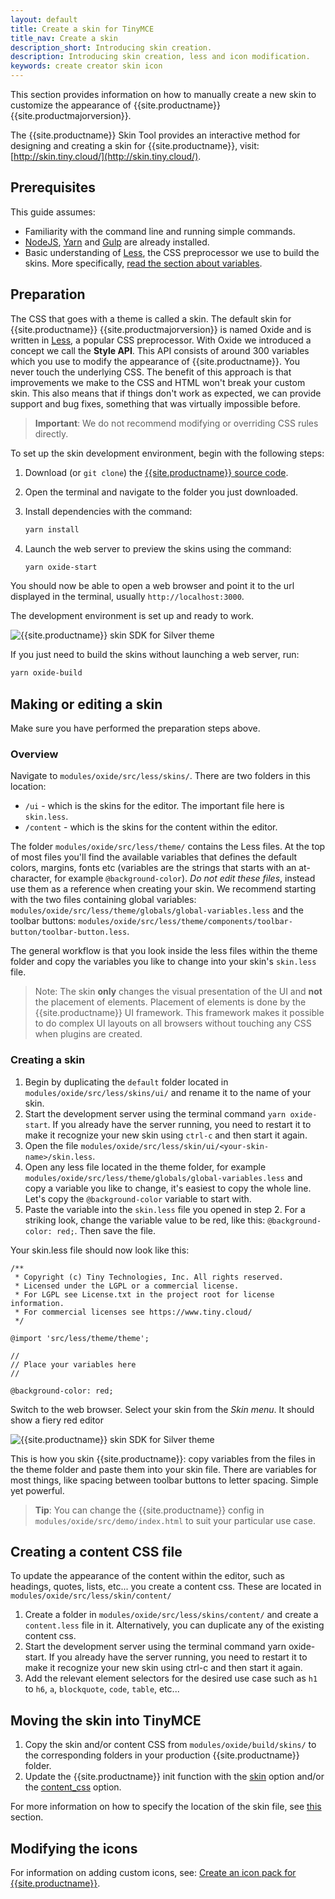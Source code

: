 ```yaml
---
layout: default
title: Create a skin for TinyMCE
title_nav: Create a skin
description_short: Introducing skin creation.
description: Introducing skin creation, less and icon modification.
keywords: create creator skin icon
---
```


This section provides information on how to manually create a new skin to customize the appearance of {{site.productname}} {{site.productmajorversion}}.

The {{site.productname}} Skin Tool provides an interactive method for designing and creating a skin for {{site.productname}}, visit: [http://skin.tiny.cloud/](http://skin.tiny.cloud/).

## Prerequisites

This guide assumes:

* Familiarity with the command line and running simple commands.
* [NodeJS](https://nodejs.org/en/), [Yarn](https://yarnpkg.com/en/) and [Gulp](https://gulpjs.com) are already installed.
* Basic understanding of [Less](http://lesscss.org), the CSS preprocessor we use to build the skins. More specifically, [read the section about variables](http://lesscss.org/features/#variables-feature).

## Preparation

The CSS that goes with a theme is called a skin. The default skin for {{site.productname}} {{site.productmajorversion}} is named Oxide and is written in [Less](http://lesscss.org), a popular CSS preprocessor. With Oxide we introduced a concept we call the **Style API**. This API consists of around 300 variables which you use to modify the appearance of {{site.productname}}. You never touch the underlying CSS. The benefit of this approach is that improvements we make to the CSS and HTML won't break your custom skin. This also means that if things don't work as expected, we can provide support and bug fixes, something that was virtually impossible before.

> **Important**: We do not recommend modifying or overriding CSS rules directly.

To set up the skin development environment, begin with the following steps:

1. Download (or `git clone`) the [{{site.productname}} source code](https://github.com/tinymce/tinymce).

2. Open the terminal and navigate to the folder you just downloaded.

3. Install dependencies with the command:

   ```sh
   yarn install
   ```

4. Launch the web server to preview the skins using the command:

   ```sh
   yarn oxide-start
   ```

You should now be able to open a web browser and point it to the url displayed in the terminal, usually `http://localhost:3000`.

The development environment is set up and ready to work.

![{{site.productname}} skin SDK for Silver theme]({{site.baseurl}}/images/SDKforsilver.png)

If you just need to build the skins without launching a web server, run:

```sh
yarn oxide-build
```

## Making or editing a skin

Make sure you have performed the preparation steps above.

### Overview

Navigate to `modules/oxide/src/less/skins/`. There are two folders in this location:
* `/ui` - which is the skins for the editor. The important file here is `skin.less`.
* `/content` - which is the skins for the content within the editor.

The folder `modules/oxide/src/less/theme/` contains the Less files. At the top of most files you'll find the available variables that defines the default colors, margins, fonts etc (variables are the strings that starts with an at-character, for example `@background-color`). *Do not edit these files*, instead use them as a reference when creating your skin. We recommend starting with the two files containing global variables: `modules/oxide/src/less/theme/globals/global-variables.less` and the toolbar buttons: `modules/oxide/src/less/theme/components/toolbar-button/toolbar-button.less`.

The general workflow is that you look inside the less files within the theme folder and copy the variables you like to change into your skin's `skin.less` file.

> Note: The skin **only** changes the visual presentation of the UI and **not** the placement of elements. Placement of elements is done by the {{site.productname}} UI framework. This framework makes it possible to do complex UI layouts on all browsers without touching any CSS when plugins are created.

### Creating a skin

1. Begin by duplicating the `default` folder located in `modules/oxide/src/less/skins/ui/` and rename it to the name of your skin.
2. Start the development server using the terminal command `yarn oxide-start`. If you already have the server running, you need to restart it to make it recognize your new skin using `ctrl-c` and then start it again.
3. Open the file `modules/oxide/src/less/skin/ui/<your-skin-name>/skin.less`.
4. Open any less file located in the theme folder, for example `modules/oxide/src/less/theme/globals/global-variables.less` and copy a variable you like to change, it's easiest to copy the whole line. Let's copy the `@background-color` variable to start with.
5. Paste the variable into the `skin.less` file you opened in step 2. For a striking look, change the variable value to be red, like this: `@background-color: red;`. Then save the file.

Your skin.less file should now look like this:

```
/**
 * Copyright (c) Tiny Technologies, Inc. All rights reserved.
 * Licensed under the LGPL or a commercial license.
 * For LGPL see License.txt in the project root for license information.
 * For commercial licenses see https://www.tiny.cloud/
 */

@import 'src/less/theme/theme';

//
// Place your variables here
//

@background-color: red;
```
Switch to the web browser. Select your skin from the *Skin menu*. It should show a fiery red editor

![{{site.productname}} skin SDK for Silver theme]({{site.baseurl}}/images/SDKforsilverCustomExample.png)

This is how you skin {{site.productname}}: copy variables from the files in the theme folder and paste them into your skin file. There are variables for most things, like spacing between toolbar buttons to letter spacing. Simple yet powerful.

> **Tip**: You can change the {{site.productname}} config in `modules/oxide/src/demo/index.html` to suit your particular use case.

## Creating a content CSS file

To update the appearance of the content within the editor, such as headings, quotes, lists, etc... you create a content css. These are located in `modules/oxide/src/less/skin/content/`

1. Create a folder in `modules/oxide/src/less/skins/content/` and create a `content.less` file in it. Alternatively, you can duplicate any of the existing content css.
2. Start the development server using the terminal command yarn oxide-start. If you already have the server running, you need to restart it to make it recognize your new skin using ctrl-c and then start it again.
3. Add the relevant element selectors for the desired use case such as `h1` to `h6`, `a`, `blockquote`, `code`, `table`, etc...

## Moving the skin into TinyMCE

1. Copy the skin and/or content CSS from `modules/oxide/build/skins/` to the corresponding folders in your production {{site.productname}} folder.
2. Update the {{site.productname}} init function with the [skin]({{site.baseurl}}/configure/editor-appearance/#skin) option and/or the [content_css]({{site.baseurl}}/configure/content-appearance/#content_css) option.

For more information on how to specify the location of the skin file, see [this]({{site.baseurl}}/configure/editor-appearance/#skin_url) section.

## Modifying the icons

For information on adding custom icons, see: [Create an icon pack for {{site.productname}}]({{site.baseurl}}/advanced/creating-an-icon-pack/).
